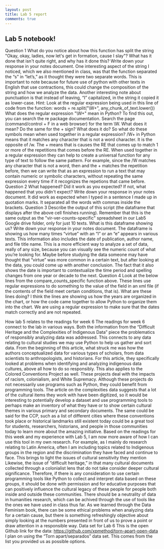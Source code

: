 ```yaml
---
layout: post
title: Lab 5 report
comments: true
--- 
```


## Lab 5 notebook!
Question 1
What do you notice about how this function has split the string "Okay, okay, ladies, now let's get in formation, cause I slay"? What has it done that isn't quite right, and why has it done this? Write down your response in your notes document.
One interesting aspect of the string I noticed, which we also mentioned in class, was that the function separated the “s” in “let’s,” as it thought they were two separate words. This is important to note because for future use of python with other texts in English that use contractions, this could change the composition of the string and how we analyze the data. Another interesting note about punctuation is that instead of leaving, “I” capitalized, in the string it copied it as lower-case. 
Hint: Look at the regular expression being used in this line of code from the function:
words = re.split("\W+", any_chunk_of_text.lower())
What does the regular expression "\W+" mean in Python? To find this out, you can search the re package documentation. Search the page (command/control + F in a web browser) for the term \W. What does it mean? Do the same for the + sign? What does it do? So what do these symbols mean when used together in a regular expression?
/W+ in Python means that it matches any character that is not a word character. It is the opposite of /w. The + means that is causes the RE that comes up to match 1 or more of the repetitions that comes before the RE. When used together in a regular expression they can help to create a universal function for any type of text to follow the same pattern. For example, since the /W matches any character that is not a word, then and the + matches the repetition before, then we can write that as an expression to run a text that may contain numeric or symbolic characters, without repeating the same expression every time if it recognizes the repetions that came before. 
Question 2
What happened? Did it work as you expected? If not, what happened that you didn't expect? Write down your response in your notes document.
It did work as expected when I typed in a sentence I made up in quotation marks. It separated all the words with commas inside the brackets. 
Question 3
Describe the output of this script (the dataframe that displays after the above cell finishes running). Remember that this is the same output as the "vir-ver-counts-specific" spreadsheet in our Lab5 Google drive folder, only for just 10 texts. What is this dataframe showing us? Write down your response in your notes document.
The dataframe is showing us how many times “virtue” with an “I” or an “e” appears in various texts. This information also includes the date of publication, author name, and file title name. This is a more efficient way to analyze a set of data, really of any size, because you can visually see the numeric count of what you’re looking for. Maybe before studying the data someone may have thought that “virtue” was more common in a certain text, but after looking at the data, you could come up with another conclusion. The fact that it also shows the date is important to contextualize the time period and spelling changes from one year or decade to the next. 
Question 4
Look at the below lines from the compare_counts_specific function above. These lines use regular expressions to do something to the value of the <date> field in an xml file (if the contents of the <date> field meet certain conditions, that is). What are these lines doing? 
I think the lines are showing us how the years are organized in the chart, or how the code came together to allow Python to organize them into the chart. We are using a regular expression to make sure that the dates match correctly and are not repeated. 

How lab 5 relates to the readings for week 6
The readings for week 6 connect to the lab in various ways. Both the information from the “Difficult Heritage and the Complexities of Indigenous Data” piece the problematics of responsibly analyzing data was addressed. This connects to any data relating to cultural studies we may use Python to help us gather and sort data. From the beginning of this article, what struck me was how the authors conceptualized data for various types of scholars, from data scientists to anthropologists, and historians. For this article, they specifically looked at problems when identifying and analyzing indigenous data cultures, above all how to do so responsibly. This also applies to the Colored Conventions Project as well. These projects deal with the impacts of racism, colonialism, and White Supremacy. Although these projects do not necessarily use programs such as Python, they could benefit from programming tools. The article on the complexities data suggests that a lot of the cultural items they work with have been digitized, so it would be interesting to potentially develop a dataset and use programming tools to perhaps make an inventory of what they have or to show certain cultural themes in various primary and secondary documents. The same could be said for the CCP, such as a list of different cities where these conventions took place or historical landmarks still existent today could be a great tool for students, researchers, historians, and people in those communities today to learn more about the amazing initiative. 
Based on the readings for this week and my experience with Lab 5, I am now more aware of how I can use this tool in my own research. For example, as I mainly do research relating to Latin America, often I am including topics related to Indigenous groups in the region and the discrimination they have faced and continue to face. This brings to light the issues of cultural sensitivity they mention Likewise, the issue of “difficult heritage,” in that many cultural documents collected through a colonialist lens that do not take consider deeper cultural significance. Therefore, if there is any consideration to use certain programming tools like Python to collect and interpret data based on these groups, it should be done with permission and for educative purposes that can positively influence the cultural legacy of these people for people both inside and outside these communities. There should be a neutrality of data in humanities research, which can be achived through the use of tools like the ones we have used in class thus far. As we learned through the Data Feminism book, there can be some ethical problems when analyzing data for a certain cause, but there is something refreshingly objective about simply looking at the numbers presented in front of us to prove a point or draw attention in a responsible way. 
Data set for Lab 6 
This is the open Github link for the data: https://github.com/xpmethod/torn-apart-open-data 
I plan on using the “Torn apart/separados” data set. This comes from the list you provided us as possible options. 
